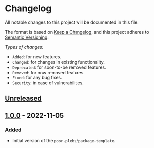 # Changelog

All notable changes to this project will be documented in this file.

The format is based on [Keep a Changelog][1], and this project adheres to
[Semantic Versioning][2].

*Types of changes:*

- `Added`: for new features.
- `Changed`: for changes in existing functionality.
- `Deprecated`: for soon-to-be removed features.
- `Removed`: for now removed features.
- `Fixed`: for any bug fixes.
- `Security`: in case of vulnerabilities.

## [Unreleased]

## [1.0.0] - 2022-11-05

### Added

- Initial version of the `poor-plebs/package-template`.

[1]: https://keepachangelog.com/en/1.1.0/
[2]: https://semver.org/spec/v2.0.0.html

[Unreleased]: https://github.com/Poor-Plebs/package-template/compare/1.0.0...HEAD
[1.0.0]: https://github.com/Poor-Plebs/package-template/releases/1.0.0

